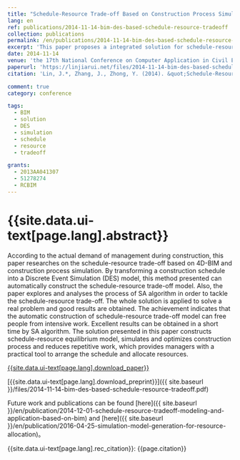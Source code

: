 ```yaml
---
title: "Schedule-Resource Trade-off Based on Construction Process Simulation and Simulated Annealing"
lang: en
ref: publications/2014-11-14-bim-des-based-schedule-resource-tradeoff
collection: publications
permalink: /en/publications/2014-11-14-bim-des-based-schedule-resource-tradeoff
excerpt: 'This paper proposes a integrated solution for schedule-resource tradeoff based on 4D-BIM and process simulation'
date: 2014-11-14
venue: 'the 17th National Conference on Computer Application in Civil Engineering'
paperurl: 'https://linjiarui.net/files/2014-11-14-bim-des-based-schedule-resource-tradeoff.pdf'
citation: 'Lin, J.*, Zhang, J., Zhong, Y. (2014). &quot;Schedule-Resource Trade-off Based on Construction Process Simulation and Simulated Annealing&quot; <i>in Proceedings of the 17th National Conference on Computer Application in Civil Engineering</i>. 41-46. China Civil Engineering Society. Beijing, China. (in Chinese)'

comment: true
category: conference

tags: 
  - BIM
  - solution
  - DES
  - simulation
  - schedule
  - resource
  - tradeoff

grants:
  - 2013AA041307
  - 51278274
  - RCBIM
---
```



{{site.data.ui-text[page.lang].abstract}}
====

According to the actual demand of management during construction, this paper researches on the schedule-resource trade-off based on 4D-BIM and construction process simulation. By transforming a construction schedule into a Discrete Event Simulation (DES) model, this method presented can automatically construct the schedule-resource trade-off model. Also, the paper explores and analyses the process of SA algorithm in order to tackle the schedule-resource trade-off. The whole solution is applied to solve a real problem and good results are obtained. The achievement indicates that the automatic construction of schedule-resource trade-off model can free people from intensive work. Excellent results can be obtained in a short time by SA algorithm. The solution presented in this paper constructs schedule-resource equilibrium model, simulates and optimizes construction process and reduces repetitive work, which provides managers with a practical tool to arrange the schedule and allocate resources.

[{{site.data.ui-text[page.lang].download_paper}}](http://kns.cnki.net/KCMS/detail/detail.aspx?dbcode=CPFD&dbname=CPFDLAST2015&filename=OGTY201411002010&v=MDE4NzdCTkt1aGRobmo5OFRuanFxeGRFZU1PVUtyaWZadTl2SHlubFU3M0tJbDBVS2lyZmQ3RzRIOVhOcm85Rlp1c09E)

[{{site.data.ui-text[page.lang].download_preprint}}]({{ site.baseurl }}/files/2014-11-14-bim-des-based-schedule-resource-tradeoff.pdf)

Future work and publications can be found [here]({{ site.baseurl }}/en/publication/2014-12-01-schedule-resource-tradeoff-modeling-and-application-based-on-bim) and [here]({{ site.baseurl }}/en/publication/2016-04-25-simulation-model-generation-for-resource-allocation)。

{{site.data.ui-text[page.lang].rec_citation}}: {{page.citation}}